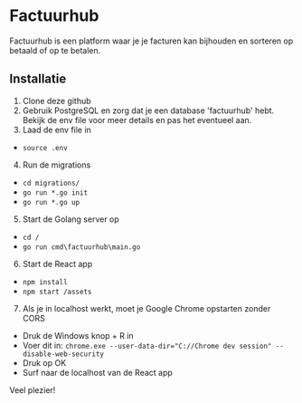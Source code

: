 # Factuurhub
Factuurhub is een platform waar je je facturen kan bijhouden en sorteren op betaald of op te betalen.

## Installatie
1. Clone deze github
2. Gebruik PostgreSQL en zorg dat je een database 'factuurhub' hebt. Bekijk de env file voor meer details en pas het eventueel aan.
3. Laad de env file in
* `source .env`
4. Run de migrations
* `cd migrations/`
* `go run *.go init`
* `go run *.go up`
5. Start de Golang server op
* `cd /`
* `go run cmd\factuurhub\main.go`
6. Start de React app
* `npm install`
* `npm start /assets`
7. Als je in localhost werkt, moet je Google Chrome opstarten zonder CORS
* Druk de Windows knop + R in
* Voer dit in: `chrome.exe --user-data-dir="C://Chrome dev session" --disable-web-security`
* Druk op OK
* Surf naar de localhost van de React app

Veel plezier!
